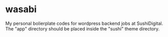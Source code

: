 wasabi
======

My personal bolierplate codes for wordpress backend jobs at SushiDigital.
The "app" directory should be placed inside the "sushi" theme directory.
